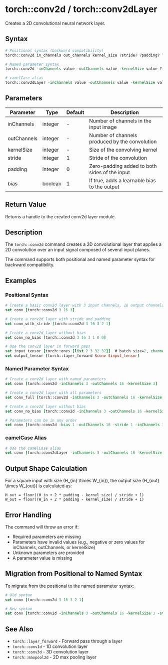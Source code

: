 # torch::conv2d / torch::conv2dLayer

Creates a 2D convolutional neural network layer.

## Syntax

```tcl
# Positional syntax (backward compatibility)
torch::conv2d in_channels out_channels kernel_size ?stride? ?padding? ?bias?

# Named parameter syntax
torch::conv2d -inChannels value -outChannels value -kernelSize value ?-stride value? ?-padding value? ?-bias value?

# camelCase alias
torch::conv2dLayer -inChannels value -outChannels value -kernelSize value ?-stride value? ?-padding value? ?-bias value?
```

## Parameters

| Parameter   | Type    | Default | Description                                                |
|-------------|---------|--------|------------------------------------------------------------|
| inChannels  | integer | -       | Number of channels in the input image                      |
| outChannels | integer | -       | Number of channels produced by the convolution             |
| kernelSize  | integer | -       | Size of the convolving kernel                              |
| stride      | integer | 1       | Stride of the convolution                                  |
| padding     | integer | 0       | Zero-padding added to both sides of the input              |
| bias        | boolean | 1       | If true, adds a learnable bias to the output               |

## Return Value

Returns a handle to the created conv2d layer module.

## Description

The `torch::conv2d` command creates a 2D convolutional layer that applies a 2D convolution over an input signal composed of several input planes.

The command supports both positional and named parameter syntax for backward compatibility.

## Examples

### Positional Syntax

```tcl
# Create a basic conv2d layer with 3 input channels, 16 output channels, and 3x3 kernel
set conv [torch::conv2d 3 16 3]

# Create a conv2d layer with stride and padding
set conv_with_stride [torch::conv2d 3 16 3 2 1]

# Create a conv2d layer without bias
set conv_no_bias [torch::conv2d 3 16 3 1 0 0]

# Use the conv2d layer in forward pass
set input_tensor [torch::ones [list 2 3 32 32]]  # batch_size=2, channels=3, height=32, width=32
set output_tensor [torch::layer_forward $conv $input_tensor]
```

### Named Parameter Syntax

```tcl
# Create a conv2d layer with named parameters
set conv [torch::conv2d -inChannels 3 -outChannels 16 -kernelSize 3]

# Create a conv2d layer with all parameters
set conv_full [torch::conv2d -inChannels 3 -outChannels 16 -kernelSize 3 -stride 2 -padding 1 -bias 1]

# Create a conv2d layer without bias
set conv_no_bias [torch::conv2d -inChannels 3 -outChannels 16 -kernelSize 3 -bias 0]

# Parameters can be in any order
set conv [torch::conv2d -bias 1 -outChannels 16 -stride 1 -inChannels 3 -kernelSize 3 -padding 1]
```

### camelCase Alias

```tcl
# Use the camelCase alias
set conv [torch::conv2dLayer -inChannels 3 -outChannels 16 -kernelSize 3]
```

## Output Shape Calculation

For a square input with size \(H_{in} \times W_{in}\), the output size \(H_{out} \times W_{out}\) is calculated as:

```
H_out = floor((H_in + 2 * padding - kernel_size) / stride + 1)
W_out = floor((W_in + 2 * padding - kernel_size) / stride + 1)
```

## Error Handling

The command will throw an error if:
- Required parameters are missing
- Parameters have invalid values (e.g., negative or zero values for inChannels, outChannels, or kernelSize)
- Unknown parameters are provided
- A parameter value is missing

## Migration from Positional to Named Syntax

To migrate from the positional to the named parameter syntax:

```tcl
# Old syntax
set conv [torch::conv2d 3 16 3 2 1]

# New syntax
set conv [torch::conv2d -inChannels 3 -outChannels 16 -kernelSize 3 -stride 2 -padding 1]
```

## See Also

- `torch::layer_forward` - Forward pass through a layer
- `torch::conv1d` - 1D convolution layer
- `torch::conv3d` - 3D convolution layer
- `torch::maxpool2d` - 2D max pooling layer 